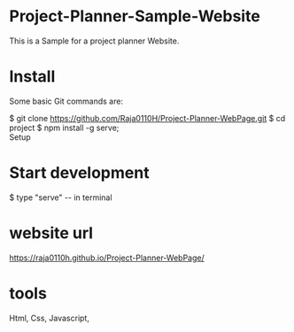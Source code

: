 # Project-Planner-Sample-Website


This is a Sample for a project planner Website.


# Install

Some basic Git commands are:

$ git clone https://github.com/Raja0110H/Project-Planner-WebPage.git
$ cd project
$ npm install -g serve;   
Setup


# Start development
$ type "serve" -- in terminal 

  
# website url  

https://raja0110h.github.io/Project-Planner-WebPage/

# tools

Html,
Css,
Javascript,
  


